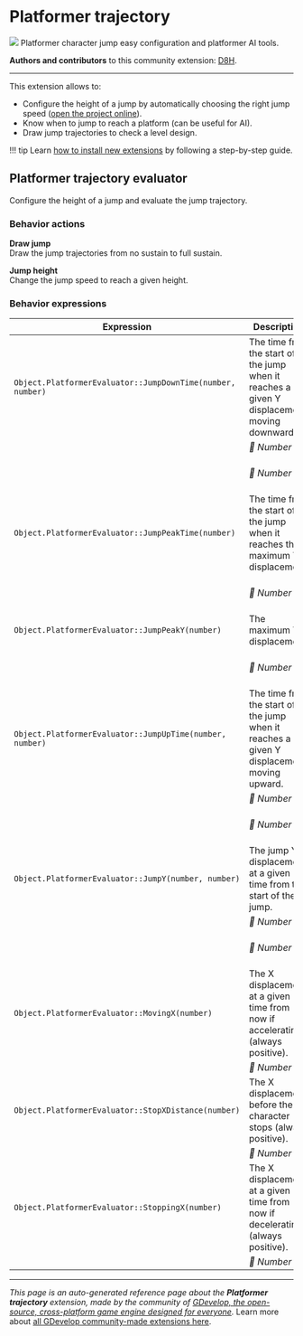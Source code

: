 # Platformer trajectory

<img src="https://resources.gdevelop-app.com/assets/Icons/chart-bell-curve.svg" class="extension-icon"></img>
Platformer character jump easy configuration and platformer AI tools.

**Authors and contributors** to this community extension: [D8H](https://gd.games/D8H).

---

This extension allows to:

* Configure the height of a jump by automatically choosing the right jump speed ([open the project online](https://editor.gdevelop.io/?project=example://platformer-jump-evaluator)).
* Know when to jump to reach a platform (can be useful for AI).
* Draw jump trajectories to check a level design.

!!! tip
    Learn [how to install new extensions](/gdevelop5/extensions/search) by following a step-by-step guide.



## Platformer trajectory evaluator 

Configure the height of a jump and evaluate the jump trajectory. 

### Behavior actions

**Draw jump**  
Draw the jump trajectories from no sustain to full sustain.

**Jump height**  
Change the jump speed to reach a given height.

### Behavior expressions

| Expression | Description |  |
|-----|-----|-----|
| `Object.PlatformerEvaluator::JumpDownTime(number, number)` | The time from the start of the jump when it reaches a given Y displacement moving downward. ||
| | _🔢 Number_ | Y position |
| | _🔢 Number_ | Jump sustaining duration |
| `Object.PlatformerEvaluator::JumpPeakTime(number)` | The time from the start of the jump when it reaches the maximum Y displacement. ||
| | _🔢 Number_ | Jump sustaining duration |
| `Object.PlatformerEvaluator::JumpPeakY(number)` | The maximum Y displacement. ||
| | _🔢 Number_ | Jump sustaining duration |
| `Object.PlatformerEvaluator::JumpUpTime(number, number)` | The time from the start of the jump when it reaches a given Y displacement moving upward. ||
| | _🔢 Number_ | Y position |
| | _🔢 Number_ | Jump sustaining duration |
| `Object.PlatformerEvaluator::JumpY(number, number)` | The jump Y displacement at a given time from the start of the jump. ||
| | _🔢 Number_ | Time |
| | _🔢 Number_ | Jump sustaining duration |
| `Object.PlatformerEvaluator::MovingX(number)` | The X displacement at a given time from now if accelerating (always positive). ||
| | _🔢 Number_ | Time |
| `Object.PlatformerEvaluator::StopXDistance(number)` | The X displacement before the character stops (always positive). ||
| | _🔢 Number_ | Time |
| `Object.PlatformerEvaluator::StoppingX(number)` | The X displacement at a given time from now if decelerating (always positive). ||
| | _🔢 Number_ | Time |

---

*This page is an auto-generated reference page about the **Platformer trajectory** extension, made by the community of [GDevelop, the open-source, cross-platform game engine designed for everyone](https://gdevelop.io/).* Learn more about [all GDevelop community-made extensions here](/gdevelop5/extensions).